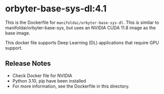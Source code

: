 #  orbyter-base-sys-dl:4.1

This is the Dockerfile for `manifoldai/orbyter-base-sys-dl`.  This is similar to
manifoldai/orbyter-base-sys, but uses an NVIDIA CUDA 11.8 image as the base image.

This docker file supports Deep Learning (DL) applications that require GPU support.

## Release Notes
* Check Docker file for NVIDIA
* Python 3.10, pip have been installed
* For more information, see the Dockerfile in this directory.
